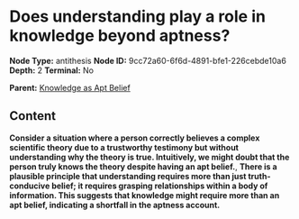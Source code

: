 # Does understanding play a role in knowledge beyond aptness?

**Node Type:** antithesis
**Node ID:** 9cc72a60-6f6d-4891-bfe1-226cebde10a6
**Depth:** 2
**Terminal:** No

**Parent:** [Knowledge as Apt Belief](knowledge-as-apt-belief.md)

## Content

**Consider a situation where a person correctly believes a complex scientific theory due to a trustworthy testimony but without understanding why the theory is true. Intuitively, we might doubt that the person truly knows the theory despite having an apt belief.**, **There is a plausible principle that understanding requires more than just truth-conducive belief; it requires grasping relationships within a body of information. This suggests that knowledge might require more than an apt belief, indicating a shortfall in the aptness account.**
